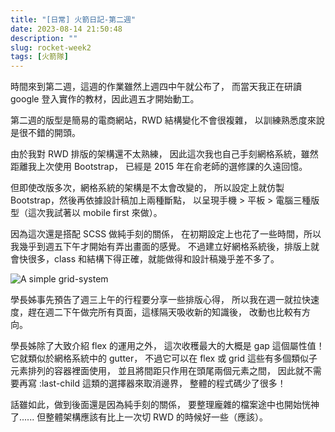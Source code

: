 ```yaml
---
title: "[日常] 火箭日記-第二週"
date: 2023-08-14 21:50:48
description: ""
slug: rocket-week2
tags: [火箭隊]
---
```

時間來到第二週，這週的作業雖然上週四中午就公布了，
而當天我正在研讀 google 登入實作的教材，因此週五才開始動工。

第二週的版型是簡易的電商網站，RWD 結構變化不會很複雜，
以訓練熟悉度來說是很不錯的開頭。
<!-- more -->
由於我對 RWD 排版的架構還不太熟練，
因此這次我也自己手刻網格系統，雖然距離我上次使用 Bootstrap，
已經是 2015 年在俞老師的選修課的久遠回憶。

但即使改版多次，網格系統的架構是不太會改變的，
所以設定上就仿製 Bootstrap，然後再依據設計稿加上兩種斷點，
以呈現手機 > 平板 > 電腦三種版型（這次我試著以 mobile first 來做）。

因為這次還是搭配 SCSS 做純手刻的關係，
在初期設定上也花了一些時間，所以我幾乎到週五下午才開始有弄出畫面的感覺。
不過建立好網格系統後，排版上就會快很多，class 和結構下得正確，就能做得和設計稿幾乎差不多了。

![A simple grid-system](https://drive.google.com/uc?export=view&id=1ywejIybg7yiO0TlGkR_JqGWvCtlLgX5h)


學長姊事先預告了週三上午的行程要分享一些排版心得，
所以我在週一就拉快速度，趕在週二下午做完所有頁面，這樣隔天吸收新的知識後，
改動也比較有方向。

學長姊除了大致介紹 flex 的運用之外，
這次收穫最大的大概是 gap 這個屬性值！
它就類似於網格系統中的 gutter，
不過它可以在 flex 或 grid 這些有多個類似子元素排列的容器裡面使用，
並且將間距只作用在頭尾兩個元素之間，
因此就不需要再寫 :last-child 這類的選擇器來取消邊界，
整體的程式碼少了很多！

話雖如此，做到後面還是因為純手刻的關係，
要整理龐雜的檔案途中也開始恍神了......
但整體架構應該有比上一次切 RWD 的時候好一些（應該）。




